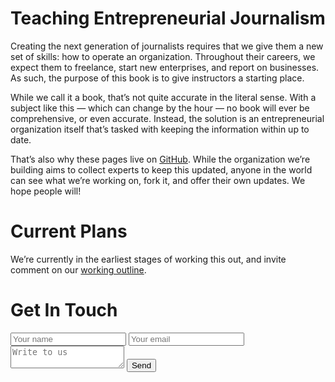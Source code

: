 # Teaching Entrepreneurial Journalism

Creating the next generation of journalists requires that we give them a new set of skills: how to operate an organization.  Throughout their careers, we expect them to freelance, start new enterprises, and report on businesses.  As such, the purpose of this book is to give instructors a starting place.  

While we call it a book, that’s not quite accurate in the literal sense.  With a subject like this — which can change by the hour — no book will ever be comprehensive, or even accurate.  Instead, the solution is an entrepreneurial organization itself that’s tasked with keeping the information within up to date.

That’s also why these pages live on [GitHub](https://github.com/agruen/entj/edit/master/README.md).  While the organization we’re building aims to collect experts to keep this updated, anyone in the world can see what we’re working on, fork it, and offer their own updates.  We hope people will!

# Current Plans
We’re currently in the earliest stages of working this out, and invite comment on our [working outline](outline.md).

# Get In Touch
<form method="POST" action="https://formspree.io/entj@orangechair.org">
  <input type="text" name="name" placeholder="Your name">
  <input type="email" name="email" placeholder="Your email">
  <textarea name="message" placeholder="Write to us"></textarea>
  <button type="submit">Send</button>
</form>